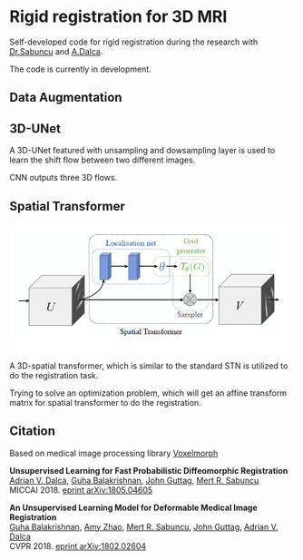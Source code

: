 # Rigid registration for 3D MRI 

Self-developed code for rigid registration during the research with [Dr.Sabuncu](https://scholar.google.com/citations?user=Pig-I4QAAAAJ&hl=en&oi=ao) and [A.Dalca](https://scholar.google.com/citations?user=zRy-zdAAAAAJ&hl=en&oi=ao). 

The code is currently in development.

## Data Augmentation

## 3D-UNet

A 3D-UNet featured with unsampling and dowsampling layer is used to learn the shift flow between two different images.

CNN outputs three 3D flows.

## Spatial Transformer

![image](https://github.com/ShouYuqing/Images/blob/master/2.png)

A 3D-spatial transformer, which is similar to the standard STN is utilized to do the registration task.

Trying to solve an optimization problem, which will get an affine transform matrix for spatial transformer to do the registration.


## Citation
Based on medical image processing library [Voxelmorph](https://arxiv.org/abs/1809.05231/) 


**Unsupervised Learning for Fast Probabilistic Diffeomorphic Registration**  
[Adrian V. Dalca](http://adalca.mit.edu), [Guha Balakrishnan](http://people.csail.mit.edu/balakg/), [John Guttag](https://people.csail.mit.edu/guttag/), [Mert R. Sabuncu](http://sabuncu.engineering.cornell.edu/)  
MICCAI 2018. [eprint arXiv:1805.04605](https://arxiv.org/abs/1805.04605)


**An Unsupervised Learning Model for Deformable Medical Image Registration**  
[Guha Balakrishnan](http://people.csail.mit.edu/balakg/), [Amy Zhao](http://people.csail.mit.edu/xamyzhao/), [Mert R. Sabuncu](http://sabuncu.engineering.cornell.edu/), [John Guttag](https://people.csail.mit.edu/guttag/), [Adrian V. Dalca](http://adalca.mit.edu)  
CVPR 2018. [eprint arXiv:1802.02604](https://arxiv.org/abs/1802.02604)


